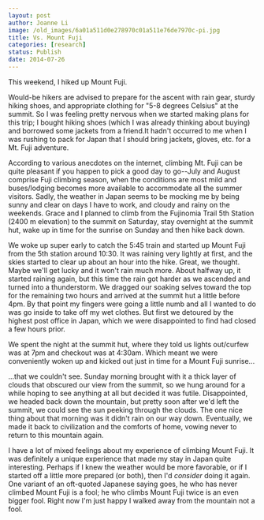 ```yaml
---
layout: post
author: Joanne Li
image: /old_images/6a01a511d0e278970c01a511e76de7970c-pi.jpg
title: Vs. Mount Fuji
categories: [research]
status: Publish
date: 2014-07-26
---
```



This weekend, I hiked up Mount Fuji.

Would-be hikers are advised to prepare for the ascent with rain gear, sturdy hiking shoes, and appropriate clothing for "5-8 degrees Celsius" at the summit. So I was feeling pretty nervous when we started making plans for this trip; I bought hiking shoes (which I was already thinking about buying) and borrowed some jackets from a friend.It hadn't occurred to me when I was rushing to pack for Japan that I should bring jackets, gloves, etc. for a Mt. Fuji adventure.

According to various anecdotes on the internet, climbing Mt. Fuji can be quite pleasant if you happen to pick a good day to go--July and August comprise Fuji climbing season, when the conditions are most mild and buses/lodging becomes more available to accommodate all the summer visitors. Sadly, the weather in Japan seems to be mocking me by being sunny and clear on days I have to work, and cloudy and rainy on the weekends. Grace and I planned to climb from the Fujinomia Trail 5th Station (2400 m elevation) to the summit on Saturday, stay overnight at the summit hut, wake up in time for the sunrise on Sunday and then hike back down.

We woke up super early to catch the 5:45 train and started up Mount Fuji from the 5th station around 10:30. It was raining very lightly at first, and the skies started to clear up about an hour into the hike. Great, we thought. Maybe we'll get lucky and it won't rain much more. About halfway up, it started raining again, but this time the rain got harder as we ascended and turned into a thunderstorm. We dragged our soaking selves toward the top for the remaining two hours and arrived at the summit hut a little before 4pm. By that point my fingers were going a little numb and all I wanted to do was go inside to take off my wet clothes. But first we detoured by the highest post office in Japan, which we were disappointed to find had closed a few hours prior.

We spent the night at the summit hut, where they told us lights out/curfew was at 7pm and checkout was at 4:30am. Which meant we were conveniently woken up and kicked out just in time for a Mount Fuji sunrise...

...that we couldn't see. Sunday morning brought with it a thick layer of clouds that obscured our view from the summit, so we hung around for a while hoping to see anything at all but decided it was futile. Disappointed, we headed back down the mountain, but pretty soon after we'd left the summit, we could see the sun peeking through the clouds. The one nice thing about that morning was it didn't rain on our way down. Eventually, we made it back to civilization and the comforts of home, vowing never to return to this mountain again.

I have a lot of mixed feelings about my experience of climbing Mount Fuji. It was definitely a unique experience that made my stay in Japan quite interesting. Perhaps if I knew the weather would be more favorable, or if I started off a little more prepared (or both), then I'd *consider* doing it again. One variant of an oft-quoted Japanese saying goes, he who has never climbed Mount Fuji is a fool; he who climbs Mount Fuji twice is an even bigger fool. Right now I'm just happy I walked away from the mountain not a fool.

